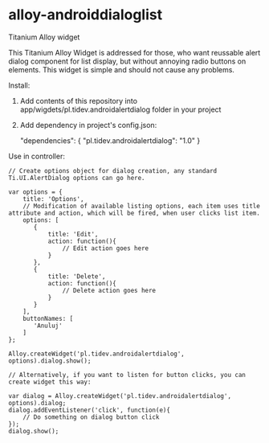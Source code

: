 # alloy-androiddialoglist
Titanium Alloy widget

This Titanium Alloy Widget is addressed for those, who want reussable alert dialog component for list display, but without annoying radio buttons on elements. This widget is simple and should not cause any problems. 

Install:

1. Add contents of this repository into app/wigdets/pl.tidev.androidalertdialog folder in your project
2. Add dependency in project's config.json: 

    "dependencies": {
        "pl.tidev.androidalertdialog": "1.0"
    }

Use in controller:

    // Create options object for dialog creation, any standard Ti.UI.AlertDialog options can go here.

    var options = {
        title: 'Options',
        // Modification of available listing options, each item uses title attribute and action, which will be fired, when user clicks list item.
        options: [
           {
               title: 'Edit',
               action: function(){
                   // Edit action goes here
               }
           },
           {
               title: 'Delete',
               action: function(){
                   // Delete action goes here
               }
           }
        ],
        buttonNames: [
           'Anuluj'
        ]
    };
    
    Alloy.createWidget('pl.tidev.androidalertdialog', options).dialog.show();
    
    // Alternatively, if you want to listen for button clicks, you can create widget this way:
    
    var dialog = Alloy.createWidget('pl.tidev.androidalertdialog', options).dialog;
    dialog.addEventListener('click', function(e){
        // Do something on dialog button click
    });
    dialog.show();
